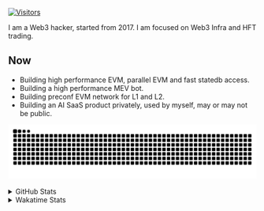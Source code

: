 <!-- markdownlint-disable MD041 MD010 MD033 -->
[![Visitors](https://api.visitorbadge.io/api/daily?path=Akagi201%2FAkagi201&label=Visitors%20Today&countColor=%2337d67a)](https://visitorbadge.io/status?path=Akagi201%2FAkagi201)

I am a Web3 hacker, started from 2017. I am focused on Web3 Infra and HFT trading.

## Now

* Building high performance EVM, parallel EVM and fast statedb access.
* Building a high performance MEV bot.
* Building preconf EVM network for L1 and L2.
* Building an AI SaaS product privately, used by myself, may or may not be public.

[![github contribution grid snake animation](https://raw.githubusercontent.com/Akagi201/Akagi201/output/github-contribution-grid-snake.svg#gh-light-mode-only)](https://github.com/Akagi201)

<details>
<summary>GitHub Stats</summary>
  <a href="https://github.com/Akagi201"><img alt="Profile Detail" src="https://raw.githubusercontent.com/Akagi201/Akagi201/master/profile-summary-card-output/dracula/0-profile-details.svg" /></a>
  <a href="https://github.com/Akagi201"><img alt="Github Stats" src="https://raw.githubusercontent.com/Akagi201/Akagi201/master/profile-summary-card-output/dracula/3-stats.svg" /></a>
  <a href="https://github.com/Akagi201"><img alt="Lang By Commits" src="https://raw.githubusercontent.com/Akagi201/Akagi201/master/profile-summary-card-output/dracula/2-most-commit-language.svg" /></a>
</details>

<details>
<summary>Wakatime Stats</summary>
<br>

<!--START_SECTION:waka-->

```txt
From: 29 September 2024 - To: 06 October 2024

Total Time: 21 hrs 53 mins

Other        9 hrs 18 mins   ██████████▓░░░░░░░░░░░░░░   42.56 %
Rust         9 hrs 17 mins   ██████████▓░░░░░░░░░░░░░░   42.48 %
sh           1 hr 17 mins    █▒░░░░░░░░░░░░░░░░░░░░░░░   05.89 %
Shell        27 mins         ▓░░░░░░░░░░░░░░░░░░░░░░░░   02.11 %
TypeScript   21 mins         ▒░░░░░░░░░░░░░░░░░░░░░░░░   01.67 %
TOML         20 mins         ▒░░░░░░░░░░░░░░░░░░░░░░░░   01.57 %
Makefile     13 mins         ▒░░░░░░░░░░░░░░░░░░░░░░░░   01.05 %
YAML         13 mins         ▒░░░░░░░░░░░░░░░░░░░░░░░░   01.04 %
Swift        6 mins          ░░░░░░░░░░░░░░░░░░░░░░░░░   00.48 %
Solidity     4 mins          ░░░░░░░░░░░░░░░░░░░░░░░░░   00.36 %
```

<!--END_SECTION:waka-->

</details>

